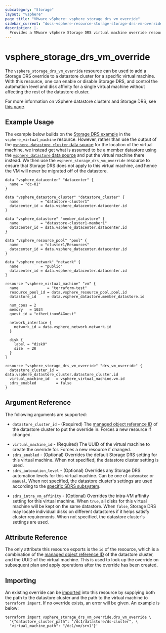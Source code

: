 ```yaml
---
subcategory: "Storage"
layout: "vsphere"
page_title: "VMware vSphere: vsphere_storage_drs_vm_override"
sidebar_current: "docs-vsphere-resource-storage-storage-drs-vm-override"
description: |-
  Provides a VMware vSphere Storage DRS virtual machine override resource. This can be used to override Storage DRS settings in a datastore cluster.
---
```


# vsphere\_storage\_drs\_vm\_override

The `vsphere_storage_drs_vm_override` resource can be used to add a Storage DRS
override to a datastore cluster for a specific virtual machine. With this
resource, one can enable or disable Storage DRS, and control the automation
level and disk affinity for a single virtual machine without affecting the rest
of the datastore cluster.

For more information on vSphere datastore clusters and Storage DRS, see [this
page][ref-vsphere-datastore-clusters].

[ref-vsphere-datastore-clusters]: https://techdocs.broadcom.com/us/en/vmware-cis/vsphere/vsphere/8-0/vsphere-resource-management-8-0/creating-a-datastore-cluster.html

## Example Usage

The example below builds on the [Storage DRS
example][tf-vsphere-vm-storage-drs-example] in the `vsphere_virtual_machine`
resource. However, rather than use the output of the
[`vsphere_datastore_cluster` data
source][tf-vsphere-datastore-cluster-data-source] for the location of the
virtual machine, we instead get what is assumed to be a member datastore using
the [`vsphere_datastore` data source][tf-vsphere-datastore-data-source] and put
the virtual machine there instead. We then use the
`vsphere_storage_drs_vm_override` resource to ensure that Storage DRS does not
apply to this virtual machine, and hence the VM will never be migrated off of
the datastore.

[tf-vsphere-vm-storage-drs-example]: /docs/providers/vsphere/r/virtual_machine.html#using-storage-drs
[tf-vsphere-datastore-cluster-data-source]: /docs/providers/vsphere/d/datastore_cluster.html
[tf-vsphere-datastore-data-source]: /docs/providers/vsphere/d/datastore.html

```hcl
data "vsphere_datacenter" "datacenter" {
  name = "dc-01"
}

data "vsphere_datastore_cluster" "datastore_cluster" {
  name          = "datastore-cluster1"
  datacenter_id = data.vsphere_datacenter.datacenter.id
}

data "vsphere_datastore" "member_datastore" {
  name          = "datastore-cluster1-member1"
  datacenter_id = data.vsphere_datacenter.datacenter.id
}

data "vsphere_resource_pool" "pool" {
  name          = "cluster1/Resources"
  datacenter_id = data.vsphere_datacenter.datacenter.id
}

data "vsphere_network" "network" {
  name          = "public"
  datacenter_id = data.vsphere_datacenter.datacenter.id
}

resource "vsphere_virtual_machine" "vm" {
  name             = "terraform-test"
  resource_pool_id = data.vsphere_resource_pool.pool.id
  datastore_id     = data.vsphere_datastore.member_datastore.id

  num_cpus = 2
  memory   = 1024
  guest_id = "otherLinux64Guest"

  network_interface {
    network_id = data.vsphere_network.network.id
  }

  disk {
    label = "disk0"
    size  = 20
  }
}

resource "vsphere_storage_drs_vm_override" "drs_vm_override" {
  datastore_cluster_id = data.vsphere_datastore_cluster.datastore_cluster.id
  virtual_machine_id   = vsphere_virtual_machine.vm.id
  sdrs_enabled         = false
}
```

## Argument Reference

The following arguments are supported:

* `datastore_cluster_id` - (Required) The [managed object reference
  ID][docs-about-morefs] of the datastore cluster to put the override in.
  Forces a new resource if changed.

[docs-about-morefs]: /docs/providers/vsphere/index.html#use-of-managed-object-references-by-the-vsphere-provider

* `virtual_machine_id` - (Required) The UUID of the virtual machine to create
  the override for.  Forces a new resource if changed.
* `sdrs_enabled` - (Optional) Overrides the default Storage DRS setting for
  this virtual machine. When not specified, the datastore cluster setting is
  used.
* `sdrs_automation_level` - (Optional) Overrides any Storage DRS automation
  levels for this virtual machine. Can be one of `automated` or `manual`. When
  not specified, the datastore cluster's settings are used according to the
  [specific SDRS subsystem][tf-vsphere-datastore-cluster-sdrs-levels].

[tf-vsphere-datastore-cluster-sdrs-levels]: /docs/providers/vsphere/r/datastore_cluster.html#storage-drs-automation-options

* `sdrs_intra_vm_affinity` - (Optional) Overrides the intra-VM affinity setting
  for this virtual machine. When `true`, all disks for this virtual machine
  will be kept on the same datastore. When `false`, Storage DRS may locate
  individual disks on different datastores if it helps satisfy cluster
  requirements. When not specified, the datastore cluster's settings are used.

## Attribute Reference

The only attribute this resource exports is the `id` of the resource, which is
a combination of the [managed object reference ID][docs-about-morefs] of the
datastore cluster, and the UUID of the virtual machine. This is used to look up
the override on subsequent plan and apply operations after the override has
been created.

## Importing

An existing override can be [imported][docs-import] into this resource by
supplying both the path to the datastore cluster and the path to the virtual
machine to `terraform import`. If no override exists, an error will be given.
An example is below:

[docs-import]: https://www.terraform.io/docs/import/index.html

```
terraform import vsphere_storage_drs_vm_override.drs_vm_override \
  '{"datastore_cluster_path": "/dc1/datastore/ds-cluster", \
  "virtual_machine_path": "/dc1/vm/srv1"}'
```
